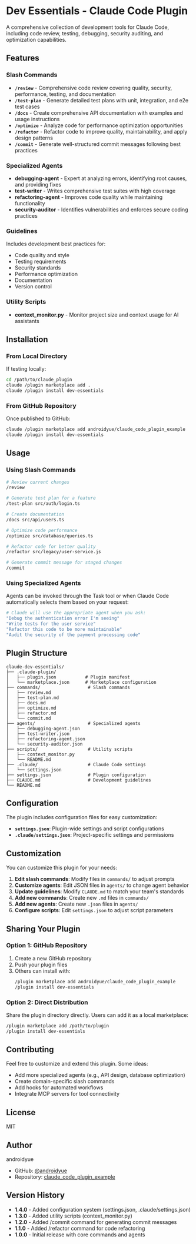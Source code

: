 # Dev Essentials - Claude Code Plugin

A comprehensive collection of development tools for Claude Code, including code review, testing, debugging, security auditing, and optimization capabilities.

## Features

### Slash Commands

- **`/review`** - Comprehensive code review covering quality, security, performance, testing, and documentation
- **`/test-plan`** - Generate detailed test plans with unit, integration, and e2e test cases
- **`/docs`** - Create comprehensive API documentation with examples and usage instructions
- **`/optimize`** - Analyze code for performance optimization opportunities
- **`/refactor`** - Refactor code to improve quality, maintainability, and apply design patterns
- **`/commit`** - Generate well-structured commit messages following best practices

### Specialized Agents

- **debugging-agent** - Expert at analyzing errors, identifying root causes, and providing fixes
- **test-writer** - Writes comprehensive test suites with high coverage
- **refactoring-agent** - Improves code quality while maintaining functionality
- **security-auditor** - Identifies vulnerabilities and enforces secure coding practices

### Guidelines

Includes development best practices for:
- Code quality and style
- Testing requirements
- Security standards
- Performance optimization
- Documentation
- Version control

### Utility Scripts

- **context_monitor.py** - Monitor project size and context usage for AI assistants

## Installation

### From Local Directory

If testing locally:

```bash
cd /path/to/claude_plugin
claude /plugin marketplace add .
claude /plugin install dev-essentials
```

### From GitHub Repository

Once published to GitHub:

```bash
claude /plugin marketplace add androidyue/claude_code_plugin_example
claude /plugin install dev-essentials
```

## Usage

### Using Slash Commands

```bash
# Review current changes
/review

# Generate test plan for a feature
/test-plan src/auth/login.ts

# Create documentation
/docs src/api/users.ts

# Optimize code performance
/optimize src/database/queries.ts

# Refactor code for better quality
/refactor src/legacy/user-service.js

# Generate commit message for staged changes
/commit
```

### Using Specialized Agents

Agents can be invoked through the Task tool or when Claude Code automatically selects them based on your request:

```bash
# Claude will use the appropriate agent when you ask:
"Debug the authentication error I'm seeing"
"Write tests for the user service"
"Refactor this code to be more maintainable"
"Audit the security of the payment processing code"
```

## Plugin Structure

```
claude-dev-essentials/
├── .claude-plugin/
│   ├── plugin.json           # Plugin manifest
│   └── marketplace.json      # Marketplace configuration
├── commands/                  # Slash commands
│   ├── review.md
│   ├── test-plan.md
│   ├── docs.md
│   ├── optimize.md
│   ├── refactor.md
│   └── commit.md
├── agents/                    # Specialized agents
│   ├── debugging-agent.json
│   ├── test-writer.json
│   ├── refactoring-agent.json
│   └── security-auditor.json
├── scripts/                   # Utility scripts
│   ├── context_monitor.py
│   └── README.md
├── .claude/                   # Claude Code settings
│   └── settings.json
├── settings.json              # Plugin configuration
├── CLAUDE.md                  # Development guidelines
└── README.md
```

## Configuration

The plugin includes configuration files for easy customization:

- **`settings.json`**: Plugin-wide settings and script configurations
- **`.claude/settings.json`**: Project-specific settings and permissions

## Customization

You can customize this plugin for your needs:

1. **Edit slash commands**: Modify files in `commands/` to adjust prompts
2. **Customize agents**: Edit JSON files in `agents/` to change agent behavior
3. **Update guidelines**: Modify `CLAUDE.md` to match your team's standards
4. **Add new commands**: Create new `.md` files in `commands/`
5. **Add new agents**: Create new `.json` files in `agents/`
6. **Configure scripts**: Edit `settings.json` to adjust script parameters

## Sharing Your Plugin

### Option 1: GitHub Repository

1. Create a new GitHub repository
2. Push your plugin files
3. Others can install with:
   ```bash
   /plugin marketplace add androidyue/claude_code_plugin_example
   /plugin install dev-essentials
   ```

### Option 2: Direct Distribution

Share the plugin directory directly. Users can add it as a local marketplace:

```bash
/plugin marketplace add /path/to/plugin
/plugin install dev-essentials
```

## Contributing

Feel free to customize and extend this plugin. Some ideas:

- Add more specialized agents (e.g., API design, database optimization)
- Create domain-specific slash commands
- Add hooks for automated workflows
- Integrate MCP servers for tool connectivity

## License

MIT

## Author

androidyue
- GitHub: [@androidyue](https://github.com/androidyue)
- Repository: [claude_code_plugin_example](https://github.com/androidyue/claude_code_plugin_example)

## Version History

- **1.4.0** - Added configuration system (settings.json, .claude/settings.json)
- **1.3.0** - Added utility scripts (context_monitor.py)
- **1.2.0** - Added /commit command for generating commit messages
- **1.1.0** - Added /refactor command for code refactoring
- **1.0.0** - Initial release with core commands and agents
